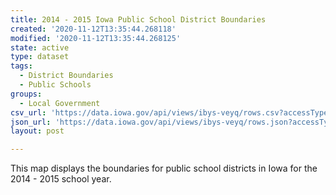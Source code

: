 ```yaml
---
title: 2014 - 2015 Iowa Public School District Boundaries
created: '2020-11-12T13:35:44.268118'
modified: '2020-11-12T13:35:44.268125'
state: active
type: dataset
tags:
  - District Boundaries
  - Public Schools
groups:
  - Local Government
csv_url: 'https://data.iowa.gov/api/views/ibys-veyq/rows.csv?accessType=DOWNLOAD'
json_url: 'https://data.iowa.gov/api/views/ibys-veyq/rows.json?accessType=DOWNLOAD'
layout: post

---
```

This map displays the boundaries for public school districts in Iowa for the 2014 - 2015 school year.
